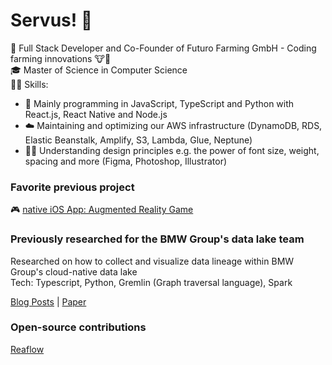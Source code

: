 # Servus! 👋

💼 Full Stack Developer and Co-Founder of Futuro Farming GmbH - Coding farming innovations 🐮💉  
🎓 Master of Science in Computer Science  
👨‍💻 Skills:
* 📱 Mainly programming in JavaScript, TypeScript and Python with React.js, React Native and Node.js 
* ☁️ Maintaining and optimizing our AWS infrastructure (DynamoDB, RDS, Elastic Beanstalk, Amplify, S3, Lambda, Glue, Neptune) 
* 🧙‍♂️ Understanding design principles e.g. the power of font size, weight, spacing and more (Figma, Photoshop, Illustrator) 

### Favorite previous project  
🎮 <a href="https://github.com/ASchwad/GTC" target="_blank" rel="noreferrer">native iOS App: Augmented Reality Game</a> 

### Previously researched for the BMW Group's data lake team
Researched on how to collect and visualize data lineage within BMW Group's cloud-native data lake  
Tech: Typescript, Python, Gremlin (Graph traversal language), Spark 
  
[Blog Posts](https://medium.com/@alex.schoenenwald) | [Paper](https://link.springer.com/article/10.1007/s13222-021-00387-7) 

### Open-source contributions
[Reaflow](https://github.com/reaviz/reaflow)
